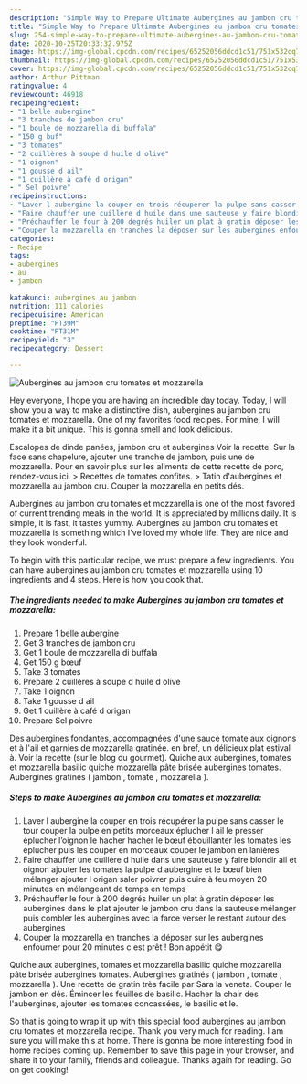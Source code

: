 ```yaml
---
description: "Simple Way to Prepare Ultimate Aubergines au jambon cru tomates et mozzarella"
title: "Simple Way to Prepare Ultimate Aubergines au jambon cru tomates et mozzarella"
slug: 254-simple-way-to-prepare-ultimate-aubergines-au-jambon-cru-tomates-et-mozzarella
date: 2020-10-25T20:33:32.975Z
image: https://img-global.cpcdn.com/recipes/65252056ddcd1c51/751x532cq70/aubergines-au-jambon-cru-tomates-et-mozzarella-photo-principale-de-la-recette.jpg
thumbnail: https://img-global.cpcdn.com/recipes/65252056ddcd1c51/751x532cq70/aubergines-au-jambon-cru-tomates-et-mozzarella-photo-principale-de-la-recette.jpg
cover: https://img-global.cpcdn.com/recipes/65252056ddcd1c51/751x532cq70/aubergines-au-jambon-cru-tomates-et-mozzarella-photo-principale-de-la-recette.jpg
author: Arthur Pittman
ratingvalue: 4
reviewcount: 46918
recipeingredient:
- "1 belle aubergine"
- "3 tranches de jambon cru"
- "1 boule de mozzarella di buffala"
- "150 g buf"
- "3 tomates"
- "2 cuillères à soupe d huile d olive"
- "1 oignon"
- "1 gousse d ail"
- "1 cuillère à café d origan"
- " Sel poivre"
recipeinstructions:
- "Laver l aubergine la couper en trois récupérer la pulpe sans casser le tour couper la pulpe en petits morceaux éplucher l ail le presser éplucher l’oignon le hacher hacher le bœuf ébouillanter les tomates les éplucher puis les couper en morceaux couper le jambon en lanières"
- "Faire chauffer une cuillère d huile dans une sauteuse y faire blondir ail et oignon ajouter les tomates la pulpe d aubergine et le bœuf bien mélanger ajouter l origan saler poivrer puis cuire à feu moyen 20 minutes en mélangeant de temps en temps"
- "Préchauffer le four à 200 degrés huiler un plat à gratin déposer les aubergines dans le plat ajouter le jambon cru dans la sauteuse mélanger puis combler les aubergines avec la farce verser le restant autour des aubergines"
- "Couper la mozzarella en tranches la déposer sur les aubergines enfourner pour 20 minutes c est prêt ! Bon appétit 😋"
categories:
- Recipe
tags:
- aubergines
- au
- jambon

katakunci: aubergines au jambon 
nutrition: 111 calories
recipecuisine: American
preptime: "PT39M"
cooktime: "PT31M"
recipeyield: "3"
recipecategory: Dessert

---
```



![Aubergines au jambon cru tomates et mozzarella](https://img-global.cpcdn.com/recipes/65252056ddcd1c51/751x532cq70/aubergines-au-jambon-cru-tomates-et-mozzarella-photo-principale-de-la-recette.jpg)

Hey everyone, I hope you are having an incredible day today. Today, I will show you a way to make a distinctive dish, aubergines au jambon cru tomates et mozzarella. One of my favorites food recipes. For mine, I will make it a bit unique. This is gonna smell and look delicious.

Escalopes de dinde panées, jambon cru et aubergines Voir la recette. Sur la face sans chapelure, ajouter une tranche de jambon, puis une de mozzarella. Pour en savoir plus sur les aliments de cette recette de porc, rendez-vous ici. &gt; Recettes de tomates confites. &gt; Tatin d&#39;aubergines et mozzarella au jambon cru. Couper la mozzarella en petits dés.

Aubergines au jambon cru tomates et mozzarella is one of the most favored of current trending meals in the world. It is appreciated by millions daily. It is simple, it is fast, it tastes yummy. Aubergines au jambon cru tomates et mozzarella is something which I've loved my whole life. They are nice and they look wonderful.


To begin with this particular recipe, we must prepare a few ingredients. You can have aubergines au jambon cru tomates et mozzarella using 10 ingredients and 4 steps. Here is how you cook that.

<!--inarticleads1-->

##### The ingredients needed to make Aubergines au jambon cru tomates et mozzarella:

1. Prepare 1 belle aubergine
1. Get 3 tranches de jambon cru
1. Get 1 boule de mozzarella di buffala
1. Get 150 g bœuf
1. Take 3 tomates
1. Prepare 2 cuillères à soupe d huile d olive
1. Take 1 oignon
1. Take 1 gousse d ail
1. Get 1 cuillère à café d origan
1. Prepare  Sel poivre


Des aubergines fondantes, accompagnées d&#39;une sauce tomate aux oignons et à l&#39;ail et garnies de mozzarella gratinée. en bref, un délicieux plat estival à. Voir la recette (sur le blog du gourmet). Quiche aux aubergines, tomates et mozzarella basilic quiche mozzarella pâte brisée aubergines tomates. Aubergines gratinés ( jambon , tomate , mozzarella ). 

<!--inarticleads2-->

##### Steps to make Aubergines au jambon cru tomates et mozzarella:

1. Laver l aubergine la couper en trois récupérer la pulpe sans casser le tour couper la pulpe en petits morceaux éplucher l ail le presser éplucher l’oignon le hacher hacher le bœuf ébouillanter les tomates les éplucher puis les couper en morceaux couper le jambon en lanières
1. Faire chauffer une cuillère d huile dans une sauteuse y faire blondir ail et oignon ajouter les tomates la pulpe d aubergine et le bœuf bien mélanger ajouter l origan saler poivrer puis cuire à feu moyen 20 minutes en mélangeant de temps en temps
1. Préchauffer le four à 200 degrés huiler un plat à gratin déposer les aubergines dans le plat ajouter le jambon cru dans la sauteuse mélanger puis combler les aubergines avec la farce verser le restant autour des aubergines
1. Couper la mozzarella en tranches la déposer sur les aubergines enfourner pour 20 minutes c est prêt ! Bon appétit 😋


Quiche aux aubergines, tomates et mozzarella basilic quiche mozzarella pâte brisée aubergines tomates. Aubergines gratinés ( jambon , tomate , mozzarella ). Une recette de gratin très facile par Sara la veneta. Couper le jambon en dés. Émincer les feuilles de basilic. Hacher la chair des l&#39;aubergines, ajouter les tomates concassées, le basilic et le. 

So that is going to wrap it up with this special food aubergines au jambon cru tomates et mozzarella recipe. Thank you very much for reading. I am sure you will make this at home. There is gonna be more interesting food in home recipes coming up. Remember to save this page in your browser, and share it to your family, friends and colleague. Thanks again for reading. Go on get cooking!
